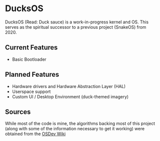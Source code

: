# DucksOS
DucksOS (Read: Duck sauce) is a work-in-progress kernel and OS.
This serves as the spiritual successor to a previous project (SnakeOS) from 2020.
## Current Features
- Basic Bootloader
## Planned Features
- Hardware drivers and Hardware Abstraction Layer (HAL)
- Userspace support
- Custom UI / Desktop Environment (duck-themed imagery)
## Sources
While most of the code is mine, the algorithms backing most of this project (along with some of the information necessary to get it working) were obtained from the [OSDev Wiki](https://wiki.osdev.org/Expanded_Main_Page)
